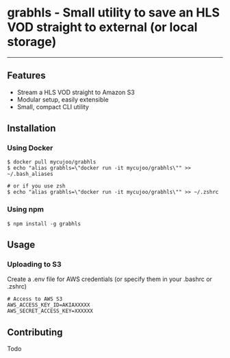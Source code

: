 # grabhls - Small utility to save an HLS VOD straight to external (or local storage)
---------------------------------------

## Features

* Stream a HLS VOD straight to Amazon S3
* Modular setup, easily extensible
* Small, compact CLI utility

## Installation

### Using Docker
```
$ docker pull mycujoo/grabhls
$ echo "alias grabhls=\"docker run -it mycujoo/grabhls\"" >> ~/.bash_aliases

# or if you use zsh
$ echo "alias grabhls=\"docker run -it mycujoo/grabhls\"" >> ~/.zshrc
```

### Using npm

```
$ npm install -g grabhls
```

## Usage

### Uploading to S3

Create a .env file for AWS credentials (or specify them in your .bashrc or .zshrc)

```
# Access to AWS S3
AWS_ACCESS_KEY_ID=AKIAXXXXX
AWS_SECRET_ACCESS_KEY=XXXXXX

```

## Contributing
Todo
